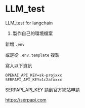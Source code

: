 # LLM_test
LLM_test for langchain

1. 製作自己的環境檔案

新增 `.env`

或是從 `.env.template` 複製

寫入以下資訊
```
OPENAI_API_KEY=sk-projxxx
SERPAPI_API_KEY=1c2afxxxx
```
SERPAPI_API_KEY 請到官方網站申請

https://serpapi.com

